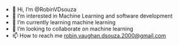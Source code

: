 - 👋 Hi, I’m @RobinVDsouza
- 👀 I’m interested in Machine Learning and software development
- 🌱 I’m currently learning machine learning
- 💞️ I’m looking to collaborate on machine learning
- 📫 How to reach me robin.vaughan.dsouza.2000@gmail.com

<!---
RobinVDsouza/RobinVDsouza is a ✨ special ✨ repository because its `README.md` (this file) appears on your GitHub profile.
You can click the Preview link to take a look at your changes.
--->
